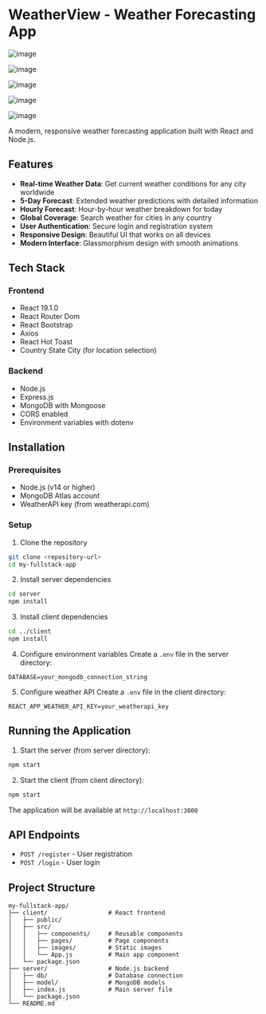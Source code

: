 # WeatherView - Weather Forecasting App

![image](https://github.com/user-attachments/assets/b6c77975-d8ef-4390-b1b4-9839e7177592)

![image](https://github.com/user-attachments/assets/23a42b0a-fb47-420b-ac4a-83d8175a5bc8)

![image](https://github.com/user-attachments/assets/a931c172-8578-43fb-b283-59824eb27cff)

![image](https://github.com/user-attachments/assets/5724a103-e194-4296-832b-c03878a78807)

![image](https://github.com/user-attachments/assets/45d5d680-eada-463f-a476-154d46beca31)




A modern, responsive weather forecasting application built with React and Node.js.

## Features

- **Real-time Weather Data**: Get current weather conditions for any city worldwide
- **5-Day Forecast**: Extended weather predictions with detailed information
- **Hourly Forecast**: Hour-by-hour weather breakdown for today
- **Global Coverage**: Search weather for cities in any country
- **User Authentication**: Secure login and registration system
- **Responsive Design**: Beautiful UI that works on all devices
- **Modern Interface**: Glassmorphism design with smooth animations

## Tech Stack

### Frontend
- React 19.1.0
- React Router Dom
- React Bootstrap
- Axios
- React Hot Toast
- Country State City (for location selection)

### Backend
- Node.js
- Express.js
- MongoDB with Mongoose
- CORS enabled
- Environment variables with dotenv

## Installation

### Prerequisites
- Node.js (v14 or higher)
- MongoDB Atlas account
- WeatherAPI key (from weatherapi.com)

### Setup

1. Clone the repository
```bash
git clone <repository-url>
cd my-fullstack-app
```

2. Install server dependencies
```bash
cd server
npm install
```

3. Install client dependencies
```bash
cd ../client
npm install
```

4. Configure environment variables
Create a `.env` file in the server directory:
```env
DATABASE=your_mongodb_connection_string
```

5. Configure weather API
Create a `.env` file in the client directory:
```env
REACT_APP_WEATHER_API_KEY=your_weatherapi_key
```

## Running the Application

1. Start the server (from server directory):
```bash
npm start
```

2. Start the client (from client directory):
```bash
npm start
```

The application will be available at `http://localhost:3000`

## API Endpoints

- `POST /register` - User registration
- `POST /login` - User login

## Project Structure

```
my-fullstack-app/
├── client/                 # React frontend
│   ├── public/
│   ├── src/
│   │   ├── components/     # Reusable components
│   │   ├── pages/          # Page components
│   │   ├── images/         # Static images
│   │   └── App.js          # Main app component
│   └── package.json
├── server/                 # Node.js backend
│   ├── db/                 # Database connection
│   ├── model/              # MongoDB models
│   ├── index.js            # Main server file
│   └── package.json
└── README.md
```


